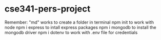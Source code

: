 # cse341-pers-project

Remember:
"md" works to create a folder in terminal
npm init to work with node
npm i express to intall express packages
npm i mongodb to install the mongodb driver
npm i dotenv to work with .env file for credentials

